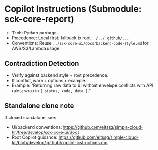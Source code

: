 # Copilot Instructions (Submodule: sck-core-report)

- Tech: Python package.
- Precedence: Local first; fallback to root `../../.github/...`.
- Conventions: Reuse `../sck-core-ui/docs/backend-code-style.md` for AWS/S3/Lambda usage.

## Contradiction Detection
- Verify against backend style + root precedence.
- If conflict, warn + options + example.
- Example: "Returning raw data to UI without envelope conflicts with API rules; wrap in `{ status, code, data }`."

## Standalone clone note
If cloned standalone, see:
- UI/backend conventions: https://github.com/eitssg/simple-cloud-kit/tree/develop/sck-core-ui/docs
- Root Copilot guidance: https://github.com/eitssg/simple-cloud-kit/blob/develop/.github/copilot-instructions.md
 
